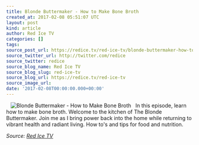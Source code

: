 ```yaml
---
title: Blonde Buttermaker - How to Make Bone Broth
created_at: 2017-02-08 05:51:07 UTC
layout: post
kind: article
author: Red Ice TV
categories: []
tags: 
source_post_url: https://redice.tv/red-ice-tv/blonde-buttermaker-how-to-make-bone-broth
source_twitter_url: http://twitter.com/redice
source_twitter: redice
source_blog_name: Red Ice TV
source_blog_slug: red-ice-tv
source_blog_url: https://redice.tv/red-ice-tv
source_image_url: 
date: '2017-02-08T00:00:00.000+00:00'
---
```

<img align="left" hspace="12" alt="Blonde Buttermaker - How to Make Bone Broth" src="https://rdice.net/a/c/t/17/BBM-ep2-bone-broth.9cd7b47f.jpg"> In this episode, learn how to make bone broth. Welcome to the kitchen of The Blonde Buttermaker. Join me as I bring power back into the home while returning to vibrant health and radiant living. How to's and tips for food and nutrition.<div class="">
    <i>Source: <a href="https://redice.tv/red-ice-tv">Red Ice TV</a></i>
</div>
